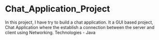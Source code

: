 # Chat_Application_Project

In this project, I have try to build a chat application. It a GUI based project, Chat Application where the establish a connection between the
server and client using Networking.
Technologies - Java 
